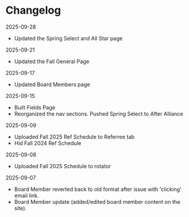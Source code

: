 # Changelog

2025-09-28

- Updated the Spring Select and All Star page

2025-09-21

- Updated the Fall General Page

2025-09-17

- Updated Board Members page

2025-09-15

- Built Fields Page
- Reorganized the nav sections. Pushed Spring Select to After Alliance

2025-09-09

- Uploaded Fall 2025 Ref Schedule to Referree tab
- Hid Fall 2024 Ref Schedule

2025-09-08

- Uploaded Fall 2025 Schedule to rotator

2025-09-07

- Board Member reverted back to old format after issue with 'clicking' email link.
- Board Member update (added/edited board member content on the site).
